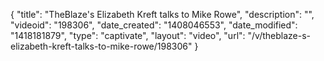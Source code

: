 {
    "title": "TheBlaze's Elizabeth Kreft talks to Mike Rowe",
    "description": "",
    "videoid": "198306",
    "date_created": "1408046553",
    "date_modified": "1418181879",
    "type": "captivate",
    "layout": "video",
    "url": "\/v\/theblaze-s-elizabeth-kreft-talks-to-mike-rowe\/198306"
}